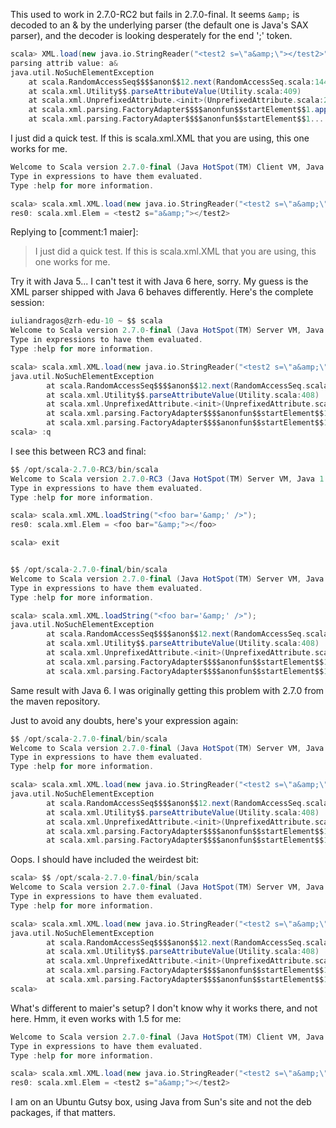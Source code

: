 This used to work in 2.7.0-RC2 but fails in 2.7.0-final. It seems `&amp;` is decoded to an & by the underlying parser (the default one is Java's SAX parser), and the decoder is looking desperately for the end ';' token.

```scala
scala> XML.load(new java.io.StringReader("<test2 s=\"a&amp;\"></test2>"))
parsing attrib value: a&
java.util.NoSuchElementException
	at scala.RandomAccessSeq$$$$anon$$12.next(RandomAccessSeq.scala:144)
	at scala.xml.Utility$$.parseAttributeValue(Utility.scala:409)
	at scala.xml.UnprefixedAttribute.<init>(UnprefixedAttribute.scala:24)
	at scala.xml.parsing.FactoryAdapter$$$$anonfun$$startElement$$1.apply(FactoryAdapter.scala:155)
	at scala.xml.parsing.FactoryAdapter$$$$anonfun$$startElement$$1....
```
I just did a quick test. If this is scala.xml.XML that you are using, this one works for me.

```scala
Welcome to Scala version 2.7.0-final (Java HotSpot(TM) Client VM, Java 1.6.0_05-ea).
Type in expressions to have them evaluated.
Type :help for more information.

scala> scala.xml.XML.load(new java.io.StringReader("<test2 s=\"a&amp;\"></test2>"))
res0: scala.xml.Elem = <test2 s="a&amp;"></test2>
```
Replying to [comment:1 maier]:
> I just did a quick test. If this is scala.xml.XML that you are using, this one works for me.

Try it with Java 5... I can't test it with Java 6 here, sorry. My guess is the XML parser shipped with Java 6 behaves differently. Here's the complete session:

```scala
iuliandragos@zrh-edu-10 ~ $$ scala
Welcome to Scala version 2.7.0-final (Java HotSpot(TM) Server VM, Java 1.5.0_07).
Type in expressions to have them evaluated.
Type :help for more information.

scala> scala.xml.XML.load(new java.io.StringReader("<test2 s=\"a&amp;\"></test2>"))
java.util.NoSuchElementException
        at scala.RandomAccessSeq$$$$anon$$12.next(RandomAccessSeq.scala:144)
        at scala.xml.Utility$$.parseAttributeValue(Utility.scala:408)
        at scala.xml.UnprefixedAttribute.<init>(UnprefixedAttribute.scala:24)
        at scala.xml.parsing.FactoryAdapter$$$$anonfun$$startElement$$1.apply(FactoryAdapter.scala:155)
        at scala.xml.parsing.FactoryAdapter$$$$anonfun$$startElement$$1....
scala> :q
```
I see this between RC3 and final:

```scala
$$ /opt/scala-2.7.0-RC3/bin/scala
Welcome to Scala version 2.7.0-RC3 (Java HotSpot(TM) Server VM, Java 1.5.0_13).
Type in expressions to have them evaluated.
Type :help for more information.

scala> scala.xml.XML.loadString("<foo bar='&amp;' />");
res0: scala.xml.Elem = <foo bar="&amp;"></foo>

scala> exit


$$ /opt/scala-2.7.0-final/bin/scala
Welcome to Scala version 2.7.0-final (Java HotSpot(TM) Server VM, Java 1.5.0_13).
Type in expressions to have them evaluated.
Type :help for more information.

scala> scala.xml.XML.loadString("<foo bar='&amp;' />");
java.util.NoSuchElementException
        at scala.RandomAccessSeq$$$$anon$$12.next(RandomAccessSeq.scala:144)
        at scala.xml.Utility$$.parseAttributeValue(Utility.scala:408)
        at scala.xml.UnprefixedAttribute.<init>(UnprefixedAttribute.scala:24)
        at scala.xml.parsing.FactoryAdapter$$$$anonfun$$startElement$$1.apply(FactoryAdapter.scala:155)
        at scala.xml.parsing.FactoryAdapter$$$$anonfun$$startElement$$1....

```

Same result with Java 6.  I was originally getting this problem with 2.7.0 from the maven repository.

Just to avoid any doubts, here's your expression again:

```scala
$$ /opt/scala-2.7.0-final/bin/scala
Welcome to Scala version 2.7.0-final (Java HotSpot(TM) Server VM, Java 1.5.0_13).
Type in expressions to have them evaluated.
Type :help for more information.

scala> scala.xml.XML.load(new java.io.StringReader("<test2 s=\"a&amp;\"></test2>"))
java.util.NoSuchElementException
        at scala.RandomAccessSeq$$$$anon$$12.next(RandomAccessSeq.scala:144)
        at scala.xml.Utility$$.parseAttributeValue(Utility.scala:408)
        at scala.xml.UnprefixedAttribute.<init>(UnprefixedAttribute.scala:24)
        at scala.xml.parsing.FactoryAdapter$$$$anonfun$$startElement$$1.apply(FactoryAdapter.scala:155)
        at scala.xml.parsing.FactoryAdapter$$$$anonfun$$startElement$$1....
```
Oops. I should have included the weirdest bit:

```scala
scala> $$ /opt/scala-2.7.0-final/bin/scala
Welcome to Scala version 2.7.0-final (Java HotSpot(TM) Server VM, Java 1.6.0_03).
Type in expressions to have them evaluated.
Type :help for more information.

scala> scala.xml.XML.load(new java.io.StringReader("<test2 s=\"a&amp;\"></test2>"))
java.util.NoSuchElementException
        at scala.RandomAccessSeq$$$$anon$$12.next(RandomAccessSeq.scala:144)
        at scala.xml.Utility$$.parseAttributeValue(Utility.scala:408)
        at scala.xml.UnprefixedAttribute.<init>(UnprefixedAttribute.scala:24)
        at scala.xml.parsing.FactoryAdapter$$$$anonfun$$startElement$$1.apply(FactoryAdapter.scala:155)
        at scala.xml.parsing.FactoryAdapter$$$$anonfun$$startElement$$1....
scala>
```

What's different to maier's setup?  I don't know why it works there, and not here.
Hmm, it even works with 1.5 for me:

```scala
Welcome to Scala version 2.7.0-final (Java HotSpot(TM) Client VM, Java 1.5.0_15).
Type in expressions to have them evaluated.
Type :help for more information.

scala> scala.xml.XML.load(new java.io.StringReader("<test2 s=\"a&amp;\"></test2>"))
res0: scala.xml.Elem = <test2 s="a&amp;"></test2>

```

I am on an Ubuntu Gutsy box, using Java from Sun's site and not the deb packages, if that matters.
